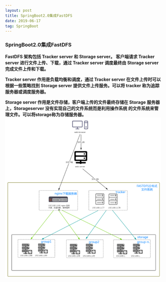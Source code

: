 ```yaml
---
layout: post
title: SpringBoot2.0集成FastDFS
date: 2019-06-17
tag: SpringBoot
---
```


### SpringBoot2.0集成FastDFS

**FastDFS 架构包括 Tracker server 和 Storage server。 客户端请求 Tracker server 进行文件上传、下载，通过 Tracker server 调度最终由 Storage server 完成文件上传和下载。**

**Tracker server 作用是负载均衡和调度，通过 Tracker server 在文件上传时可以根据一些策略找到 Storage server 提供文件上传服务。可以将 tracker 称为追踪服务器或调度服务器。** 

**Storage server 作用是文件存储，客户端上传的文件最终存储在 Storage 服务器上，Storageserver 没有实现自己的文件系统而是利用操作系统 的文件系统来管理文件。可以将storage称为存储服务器。**
![图片](/images/posts/fastdfs/856154-20171012180511480-692747720.png)
